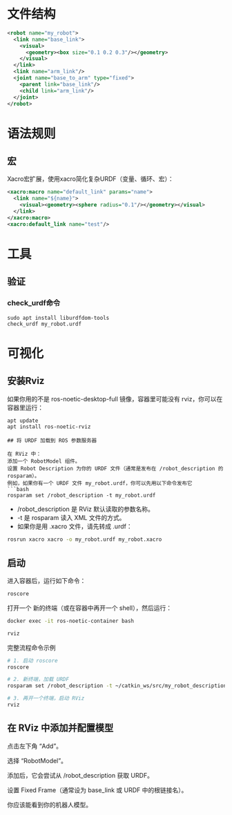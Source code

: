# 文件结构
```xml
<robot name="my_robot">
  <link name="base_link">
    <visual>
      <geometry><box size="0.1 0.2 0.3"/></geometry>
    </visual>
  </link>
  <link name="arm_link"/>
  <joint name="base_to_arm" type="fixed">
    <parent link="base_link"/>
    <child link="arm_link"/>
  </joint>
</robot>
```

# 语法规则

## 宏
Xacro宏扩展，使用xacro简化复杂URDF（变量、循环、宏）：

```xml
<xacro:macro name="default_link" params="name">
  <link name="${name}">
    <visual><geometry><sphere radius="0.1"/></geometry></visual>
  </link>
</xacro:macro>
<xacro:default_link name="test"/>
```

# 工具
## 验证

### check_urdf命令
```
sudo apt install liburdfdom-tools
check_urdf my_robot.urdf

```

# 可视化

## 安装Rviz
如果你用的不是 ros-noetic-desktop-full 镜像，容器里可能没有 rviz，你可以在容器里运行：
```bash
apt update
apt install ros-noetic-rviz
```

```
## 将 URDF 加载到 ROS 参数服务器

在 RViz 中：
添加一个 RobotModel 组件。
设置 Robot Description 为你的 URDF 文件（通常是发布在 /robot_description 的 rosparam）。
例如，如果你有一个 URDF 文件 my_robot.urdf，你可以先用以下命令发布它
```bash
rosparam set /robot_description -t my_robot.urdf
```
- /robot_description 是 RViz 默认读取的参数名称。
- -t 是 rosparam 读入 XML 文件的方式。
- 如果你是用 .xacro 文件，请先转成 .urdf：
```bash
rosrun xacro xacro -o my_robot.urdf my_robot.xacro
```
## 启动
进入容器后，运行如下命令：
```bash
roscore
```
打开一个 新的终端（或在容器中再开一个 shell），然后运行：
```bash
docker exec -it ros-noetic-container bash

rviz
```

完整流程命令示例
```bash
# 1. 启动 roscore
roscore

# 2. 新终端，加载 URDF
rosparam set /robot_description -t ~/catkin_ws/src/my_robot_description/urdf/my_robot.urdf

# 3. 再开一个终端，启动 RViz
rviz
```

## 在 RViz 中添加并配置模型
点击左下角 “Add”。

选择 “RobotModel”。

添加后，它会尝试从 /robot_description 获取 URDF。

设置 Fixed Frame（通常设为 base_link 或 URDF 中的根链接名）。

你应该能看到你的机器人模型。

